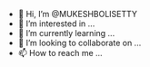 - 👋 Hi, I’m @MUKESHBOLISETTY
- 👀 I’m interested in ...
- 🌱 I’m currently learning ...
- 💞️ I’m looking to collaborate on ...
- 📫 How to reach me ...

<!---
MUKESHBOLISETTY/MUKESHBOLISETTY is a ✨ special ✨ repository because its `README.md` (this file) appears on your GitHub profile.
You can click the Preview link to take a look at your changes.
--->
